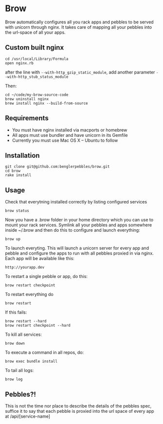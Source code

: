 # Brow

Brow automatically configures all you rack apps and pebbles to be served with unicorn through nginx. It
takes care of mapping all your pebbles into the url-space of all your apps.

## Custom built nginx

```
cd /usr/local/Library/Formula
open nginx.rb
```
after the line with `--with-http_gzip_static_module`, add another parameter `--with-http_stub_status_module`

Then:

```
cd ~/code/my-brow-source-code
brew uninstall nginx
brew install nginx --build-from-source
```


## Requirements

* You must have nginx installed via macports or homebrew
* All apps must use bundler and have unicorn in its Gemfile
* Currently you must use Mac OS X – Ubuntu to follow

## Installation

    git clone git@github.com:benglerpebbles/brow.git
    cd brow
    rake install

## Usage

Check that everytning installed correctly by listing configured services

    brow status

Now you have a .brow folder in your home directory which you can use to mount your rack services. Symlink all your
pebbles and apps somewhere inside ~/.brow and then do this to configure and launch everything:

    brow up

To launch everyting. This will launch a unicorn server for every app and pebble and configure the apps to
run with all pebbles proxied in via nginx. Each app will be available like this:

    http://yourapp.dev

To restart a single pebble or app, do this:

    brow restart checkpoint

To restart everything do

    brow restart

If this fails:

    brow restart --hard
    brow restart checkpoint --hard

To kill all services:

    brow down

To execute a command in all repos, do:

    brow exec bundle install

To tail all logs:

    brow log

## Pebbles?!

This is not the time nor place to describe the details of the pebbles spec, suffice it to say that each pebble is
proxied into the url space of every app at /api/[service-name]
